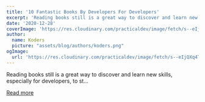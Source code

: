 ```yaml
---
title: '10 Fantastic Books By Developers For Developers'
excerpt: 'Reading books still is a great way to discover and learn new skills, especially for developers, to st...'
date: '2020-12-28'
coverImage: 'https://res.cloudinary.com/practicaldev/image/fetch/s--eIjQXq4T--/c_imagga_scale,f_auto,fl_progressive,h_420,q_auto,w_1000/https://dev-to-uploads.s3.amazonaws.com/i/e1355r6g7v8lyzl3gto1.jpg'
author:
  name: Koders
  picture: "assets/blog/authors/koders.png"
ogImage:
  url: 'https://res.cloudinary.com/practicaldev/image/fetch/s--eIjQXq4T--/c_imagga_scale,f_auto,fl_progressive,h_420,q_auto,w_1000/https://dev-to-uploads.s3.amazonaws.com/i/e1355r6g7v8lyzl3gto1.jpg'
---
```


Reading books still is a great way to discover and learn new skills, especially for developers, to st...

[Read more](https://dev.to/simonholdorf/10-fantastic-books-by-developers-for-developers-3hgc)
